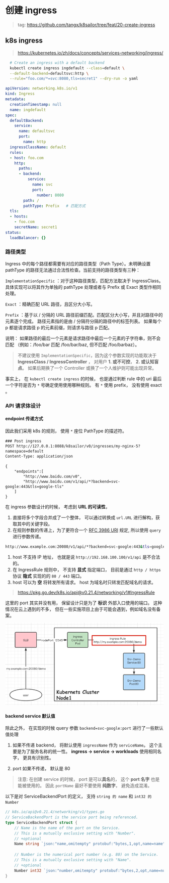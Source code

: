 # 创建 ingress

> tag: https://github.com/tangx/k8sailor/tree/feat/20-create-ingress


## k8s ingress

> https://kubernetes.io/zh/docs/concepts/services-networking/ingress/

```bash
  # Create an ingress with a default backend
  kubectl create ingress ingdefault --class=default \
  --default-backend=defaultsvc:http \
  --rule="foo.com/*=svc:8080,tls=secret1" --dry-run -o yaml
```


```yaml
apiVersion: networking.k8s.io/v1
kind: Ingress
metadata:
  creationTimestamp: null
  name: ingdefault
spec:
  defaultBackend:
    service:
      name: defaultsvc
      port:
        name: http
  ingressClassName: default
  rules:
  - host: foo.com
    http:
      paths:
      - backend:
          service:
            name: svc
            port:
              number: 8080
        path: /
        pathType: Prefix   # 匹配方式
  tls:
  - hosts:
    - foo.com
    secretName: secret1
status:
  loadBalancer: {}
```


### 路径类型 

Ingress 中的每个路径都需要有对应的路径类型（Path Type）。未明确设置 pathType 的路径无法通过合法性检查。当前支持的路径类型有三种：

`ImplementationSpecific` ：对于这种路径类型，匹配方法取决于 IngressClass。 具体实现可以将其作为单独的 pathType 处理或者与 Prefix 或 Exact 类型作相同处理。

`Exact` ：精确匹配 URL 路径，且区分大小写。

`Prefix` ：基于以 / 分隔的 URL 路径前缀匹配。匹配区分大小写，并且对路径中的元素逐个完成。 路径元素指的是由 / 分隔符分隔的路径中的标签列表。 如果每个 p 都是请求路径 p 的元素前缀，则请求与路径 p 匹配。

说明： 如果路径的最后一个元素是请求路径中最后一个元素的子字符串，则不会匹配 （例如：/foo/bar 匹配 /foo/bar/baz, 但不匹配 /foo/barbaz）。


> 不建议使用 `ImplementationSpecific`，因为这个参数实现的功能取决于 **IngressClass / IngressController** ， 对用户 **1. 或不可控**， **2. 或认知盲点**。 如果后期换了一个 Controller 或换了一个人维护则可能出现异常。

事实上， 在 `kubectl create ingress` 的时候， 也是通过判断 rule 中的 uri 最后一个字符是否为 `*` 号确定使用使用哪种规则。 有 `*` 使用 prefix， 没有使用 exact 。



### API 请求体设计


#### endpoint 传递方式

因此我们采用 k8s 的规则， 使用 `*` 座位 PathType 的描述符。

```json5
### Post ingress
POST http://127.0.0.1:8088/k8sailor/v0/ingresses/my-nginx-5?namespace=default
Content-Type: application/json

{
    "endpoints":[
        "http://www.baidu.com/v0",
        "http://www.baidu.com/v1/api/*?backend=svc-google:443&tls=google-tls"
    ]
}
```

在 ingress 参数设计的时候， 考虑到 **URL 的可读性**， 

1. 直接将多个字段合并成了一个整体， 可以通过转换成 `url.URL` 进行解构，获取其中的关键字段。 
2. 在规则参数的传递上，为了更符合一个 [RFC 3986 URI](https://rfc-editor.org/rfc/rfc3986.html) 规定, 所以使用 `query` 进行参数传递。

```bash
http://www.example.com:20080/v1/api/*?backend=svc-google:443&tls=google-tls
```

1. host 不支持 IP 地址， 也就是说 `http://192.168.100.100/v1/api` 是不合法的。
2. 在 IngressRule 规则中， 不支持 **显式** 指定端口， 目前是通过 `http / https` 协议 **隐式** 实现的的 `80 / 443` 端口。
3. host 可以为 **空** 将转发所有请求。 host 为域名时只转发匹配域名的请求。


> https://pkg.go.dev/k8s.io/api@v0.21.4/networking/v1#IngressRule


这里的 port 其实并没有用， 保留设计只是为了 **标识** 外部入口使用的端口。 这种情况在云上遇到的不多， 但在一些实施项目上由于可能会遇到，例如域名没有备案。

![ingress 非标准端口转发](../assets/img/20/ingress-not-standard-port-transport.png)

#### backend service 默认值

除此之外， 在实现的时候 query 参数 `backend=svc-google:port` 进行了一些默认值处理

1. 如果不传递 backend， 将默认使用 `ingressName` 作为 `serviceName`。 这个主要是为了服务名称的统一性。 **ingress -> service -> workloads** 使用相同名字， 更具有识别性。

2. port 如果不传递， 默认是 80


> 注意: 在创建 service 的时候， port 是可以**具名**的， 这个 **port 名字** 也是能被使用的。 因此 `portName` 最好不要使用 **纯数字**， 避免造成混淆。

以下是对 ServiceBackendPort 的定义， 支持 `string 的 name` 和 `int32 的 Number`

```go
// k8s.io/api@v0.21.4/networking/v1/types.go
// ServiceBackendPort is the service port being referenced.
type ServiceBackendPort struct {
	// Name is the name of the port on the Service.
	// This is a mutually exclusive setting with "Number".
	// +optional
	Name string `json:"name,omitempty" protobuf:"bytes,1,opt,name=name"`

	// Number is the numerical port number (e.g. 80) on the Service.
	// This is a mutually exclusive setting with "Name".
	// +optional
	Number int32 `json:"number,omitempty" protobuf:"bytes,2,opt,name=number"`
}
```

